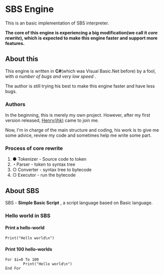 # SBS Engine
This is an basic implementation of SBS interpreter.

**The core of this engine is experiencing a big modification(we call it *core rewrite*), which is expected to make this engine faster and support more features.**

## About this
This engine is written in **C#**(which was Visual Basic.Net before) by a fool, with *a number of bugs and very low speed* .

The author is still trying his best to make this engine faster and have less bugs.

### Authors
In the beginning, this is merely my own project. However, after my first version released, [Henry(jhk)](https://github.com/jhk001) came to join me.

Now, I'm in charge of the main structure and coding, his work is to give me some advice, review my code and sometimes help me write some part.

### Process of core rewrite
1. ● Tokenizer - Source code to token
2. ◔ Parser - token to syntax tree
3. ○ Converter - syntax tree to bytecode
4. ○ Executor - run the bytecode

## About SBS
SBS - **Simple Basic Script** , a script language based on Basic language.

### Hello world in SBS
#### Print a hello-world
	Print("Hello world\n")

#### Print 100 hello-worlds
	For $i=0 To 100
    		Print("Hello world\n")
	End For
